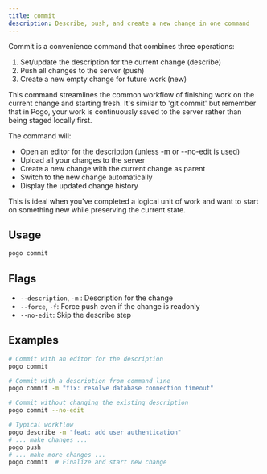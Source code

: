 ```yaml
---
title: commit
description: Describe, push, and create a new change in one command
---
```


Commit is a convenience command that combines three operations:
1. Set/update the description for the current change (describe)
2. Push all changes to the server (push)
3. Create a new empty change for future work (new)

This command streamlines the common workflow of finishing work on the current
change and starting fresh. It's similar to 'git commit' but remember that in
Pogo, your work is continuously saved to the server rather than being staged
locally first.

The command will:
- Open an editor for the description (unless -m or --no-edit is used)
- Upload all your changes to the server
- Create a new change with the current change as parent
- Switch to the new change automatically
- Display the updated change history

This is ideal when you've completed a logical unit of work and want to start
on something new while preserving the current state.

## Usage

```bash
pogo commit
```

## Flags

- `--description`, `-m` <string>: Description for the change
- `--force`, `-f`: Force push even if the change is readonly
- `--no-edit`: Skip the describe step

## Examples

```bash
# Commit with an editor for the description
pogo commit

# Commit with a description from command line
pogo commit -m "fix: resolve database connection timeout"

# Commit without changing the existing description
pogo commit --no-edit

# Typical workflow
pogo describe -m "feat: add user authentication"
# ... make changes ...
pogo push
# ... make more changes ...
pogo commit  # Finalize and start new change
```

